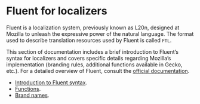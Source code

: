 # Fluent for localizers

<!-- toc -->

Fluent is a localization system, previously known as L20n, designed at Mozilla to unleash the expressive power of the natural language. The format used to describe translation resources used by Fluent is called `FTL`.

This section of documentation includes a brief introduction to Fluent’s syntax for localizers and covers specific details regarding Mozilla’s implementation (branding rules, additional functions available in Gecko, etc.). For a detailed overview of Fluent, consult the [official documentation](http://projectfluent.org/fluent/guide/).

* [Introduction to Fluent syntax](basic_syntax.md).
* [Functions](functions.md).
* [Brand names](brand_names.md).
